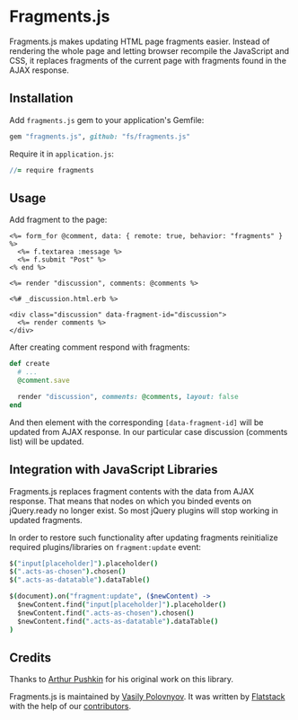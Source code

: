 # Fragments.js

Fragments.js makes updating HTML page fragments easier. Instead of rendering the whole page and
letting browser recompile the JavaScript and CSS, it replaces fragments of the current page
with fragments found in the AJAX response.


## Installation

Add `fragments.js` gem to your application's Gemfile:

```ruby
gem "fragments.js", github: "fs/fragments.js"
```

Require it in `application.js`:

```coffeescript
//= require fragments
```

## Usage

Add fragment to the page:

```erb
<%= form_for @comment, data: { remote: true, behavior: "fragments" } %>
  <%= f.textarea :message %>
  <%= f.submit "Post" %>
<% end %>

<%= render "discussion", comments: @comments %>
```

```erb
<%# _discussion.html.erb %>

<div class="discussion" data-fragment-id="discussion">
  <%= render comments %>
</div>
```

After creating comment respond with fragments:

```ruby
def create
  # ...
  @comment.save

  render "discussion", comments: @comments, layout: false
end
```

And then element with the corresponding `[data-fragment-id]` will be updated from AJAX response.
In our particular case discussion (comments list) will be updated.

## Integration with JavaScript Libraries

Fragments.js replaces fragment contents with the data from AJAX response.
That means that nodes on which you binded events on jQuery.ready no longer exist.
So most jQuery plugins will stop working in updated fragments.

In order to restore such functionality after updating fragments
reinitialize required plugins/libraries on `fragment:update` event:


```coffeescript
$("input[placeholder]").placeholder()
$(".acts-as-chosen").chosen()
$(".acts-as-datatable").dataTable()

$(document).on("fragment:update", ($newContent) ->
  $newContent.find("input[placeholder]").placeholder()
  $newContent.find(".acts-as-chosen").chosen()
  $newContent.find(".acts-as-datatable").dataTable()
)
```

## Credits

Thanks to [Arthur Pushkin](https://github.com/4r2r) for his original work on this library.

Fragments.js is maintained by [Vasily Polovnyov](https://github.com/vast).
It was written by [Flatstack](http://www.flatstack.com) with the help of our
[contributors](https://github.com/fs/fragments.js/contributors).
